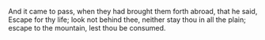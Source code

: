 And it came to pass, when they had brought them forth abroad, that he said, Escape for thy life; look not behind thee, neither stay thou in all the plain; escape to the mountain, lest thou be consumed.
